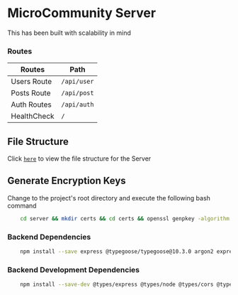 # MicroCommunity Server

This has been built with scalability in mind

### Routes

| Routes      | Path        |
| ----------- | ----------- |
| Users Route | `/api/user` |
| Posts Route | `/api/post` |
| Auth Routes | `/api/auth` |
| HealthCheck | `/`         |

## File Structure

Click [`here`](./FileStructure.md) to view the file structure for the Server

## Generate Encryption Keys

Change to the project's root directory and execute the following bash command

```bash
    cd server && mkdir certs && cd certs && openssl genpkey -algorithm RSA -out private_key.pem -pkeyopt rsa_keygen_bits:4096 && openssl rsa -in private_key.pem -pubout -out public_key.pem
```

### Backend Dependencies

```bash
    npm install --save express @typegoose/typegoose@10.3.0 argon2 express@4.18.2 zod zod-express-middleware cors dotenv helmet http-status-codes jsonwebtoken lodash cookie-parser pino multer
```

### Backend Development Dependencies

```bash
    npm install --save-dev @types/express @types/node @types/cors @types/jsonwebtoken @types/lodash pino-pretty @types/cookie-parser ts-node-dev typescript @types/multer
```
